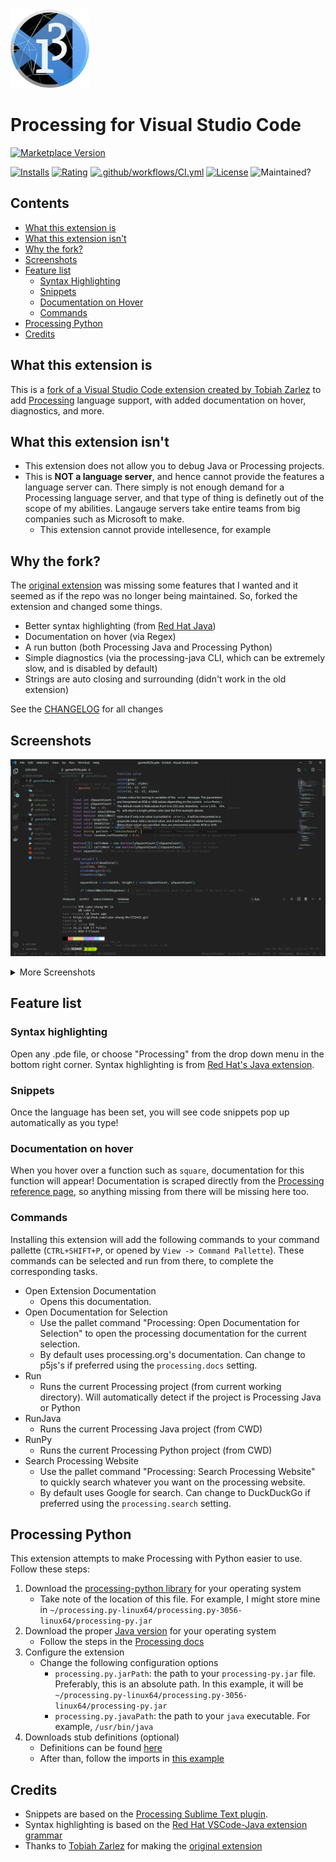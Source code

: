 <img width="25%" src="./images/icon.png" alt="icon"/>

# Processing for Visual Studio Code

[![Marketplace Version](https://vsmarketplacebadge.apphb.com/version/Luke-zhang-04.processing-vscode.svg?style=for-the-badge&logo=visual-studio-code&logoColor=007ACC&color=007ACC&labelColor=083254)](https://marketplace.visualstudio.com/items?itemName=Luke-zhang-04.processing-vscode)

[![Installs](https://vsmarketplacebadge.apphb.com/installs-short/Luke-zhang-04.processing-vscode.svg?style=flat-square)](https://marketplace.visualstudio.com/items?itemName=Luke-zhang-04.processing-vscode)
[![Rating](https://vsmarketplacebadge.apphb.com/rating-star/Luke-zhang-04.processing-vscode.svg?style=flat-square)](https://marketplace.visualstudio.com/items?itemName=Luke-zhang-04.processing-vscode)
[![.github/workflows/CI.yml](https://img.shields.io/github/workflow/status/Luke-zhang-04/processing-vscode/Node.js%20CI?label=CI&logo=github&style=flat-square)](https://github.com/Luke-zhang-04/processing-vscode/actions)
[![License](https://img.shields.io/github/license/Luke-zhang-04/processing-vscode?style=flat-square)](./LICENSE)
![Maintained?](https://img.shields.io/maintenance/yes/2021?style=flat-square)

## Contents

-   [What this extension is](#what-this-extension-is)
-   [What this extension isn't](#what-this-extension-isnt)
-   [Why the fork?](#why-the-fork)
-   [Screenshots](#screenshots)
-   [Feature list](#feature-list)
    -   [Syntax Highlighting](#syntax-highlighting)
    -   [Snippets](#snippets)
    -   [Documentation on Hover](#documentation-on-hover)
    -   [Commands](#commands)
-   [Processing Python](#processing-python)
-   [Credits](#credits)

## What this extension is

This is a [fork of a Visual Studio Code extension created by Tobiah Zarlez](https://github.com/TobiahZ/processing-vscode) to add [Processing](https://processing.org/) language support, with added documentation on hover, diagnostics, and more.

## What this extension isn't

-   This extension does not allow you to debug Java or Processing projects.
-   This is **NOT a language server**, and hence cannot provide the features a language server can. There simply is not enough demand for a Processing language server, and that type of thing is definetly out of the scope of my abilities. Langauge servers take entire teams from big companies such as Microsoft to make.
    -   This extension cannot provide intellesence, for example

## Why the fork?

The [original extension](https://github.com/TobiahZ/processing-vscode) was missing some features that I wanted and it seemed as if the repo was no longer being maintained. So, forked the extension and changed some things.

-   Better syntax highlighting (from [Red Hat Java](https://github.com/redhat-developer/vscode-java/blob/master/syntaxes/java.tmLanguage.json))
-   Documentation on hover (via Regex)
-   A run button (both Processing Java and Processing Python)
-   Simple diagnostics (via the processing-java CLI, which can be extremely slow, and is disabled by default)
-   Strings are auto closing and surrounding (didn't work in the old extension)

See the [CHANGELOG](https://github.com/Luke-zhang-04/processing-vscode/blob/main/CHANGELOG.md) for all changes

## Screenshots

![Hover](https://raw.githubusercontent.com/Luke-zhang-04/processing-vscode/main/media/hover-1.png)

<details>
<summary>More Screenshots</summary>

![Hover](https://raw.githubusercontent.com/Luke-zhang-04/processing-vscode/main/media/hover-2.png)
![Error](https://raw.githubusercontent.com/Luke-zhang-04/processing-vscode/main/media/error.png)

</details>

## Feature list

### Syntax highlighting

Open any .pde file, or choose "Processing" from the drop down menu in the bottom right corner. Syntax highlighting is from [Red Hat's Java extension](https://github.com/redhat-developer/vscode-java/blob/master/syntaxes/java.tmLanguage.json).

### Snippets

Once the language has been set, you will see code snippets pop up automatically as you type!

### Documentation on hover

When you hover over a function such as `square`, documentation for this function will appear! Documentation is scraped directly from the [Processing reference page](https://processing.org/reference/), so anything missing from there will be missing here too.

### Commands

Installing this extension will add the following commands to your command pallette (`CTRL+SHIFT+P`, or opened by `View -> Command Pallette`). These commands can be selected and run from there, to complete the corresponding tasks.

-   Open Extension Documentation
    -   Opens this documentation.
-   Open Documentation for Selection
    -   Use the pallet command "Processing: Open Documentation for Selection" to open the processing documentation for the current selection.
    -   By default uses processing.org's documentation. Can change to p5js's if preferred using the `processing.docs` setting.
-   Run
    -   Runs the current Processing project (from current working directory). Will automatically detect if the project is Processing Java or Python
-   RunJava
    -   Runs the current Processing Java project (from CWD)
-   RunPy
    -   Runs the current Processing Python project (from CWD)
-   Search Processing Website
    -   Use the pallet command "Processing: Search Processing Website" to quickly search whatever you want on the processing website.
    -   By default uses Google for search. Can change to DuckDuckGo if preferred using the `processing.search` setting.

## Processing Python

This extension attempts to make Processing with Python easier to use. Follow these steps:

1. Download the [processing-python library](https://py.processing.org/tutorials/command-line/#requirements) for your operating system
    - Take note of the location of this file. For example, I might store mine in `~/processing.py-linux64/processing.py-3056-linux64/processing-py.jar`
2. Download the proper [Java version](https://py.processing.org/tutorials/command-line/#requirements) for your operating system
    - Follow the steps in the [Processing docs](https://py.processing.org/tutorials/command-line/#requirements)
3. Configure the extension
    - Change the following configuration options
        - `processing.py.jarPath`: the path to your `processing-py.jar` file. Preferably, this is an absolute path. In this example, it will be `~/processing.py-linux64/processing.py-3056-linux64/processing-py.jar`
        - `processing.py.javaPath`: the path to your `java` executable. For example, `/usr/bin/java`
4. Downloads stub definitions (optional)
    - Definitions can be found [here](https://github.com/Abdulla060/Processing.py-intellisense/blob/master/lib/Processing3.pyi)
    - After than, follow the imports in [this example](https://github.com/Abdulla060/Processing.py-intellisense/blob/master/Example.py)

## Credits

-   Snippets are based on the [Processing Sublime Text plugin](https://github.com/b-g/processing-sublime).
-   Syntax highlighting is based on the [Red Hat VSCode-Java extension grammar](https://github.com/redhat-developer/vscode-java/blob/master/syntaxes/java.tmLanguage.json)
-   Thanks to [Tobiah Zarlez](https://github.com/TobiahZ) for making the [original extension](https://github.com/TobiahZ/processing-vscode)
